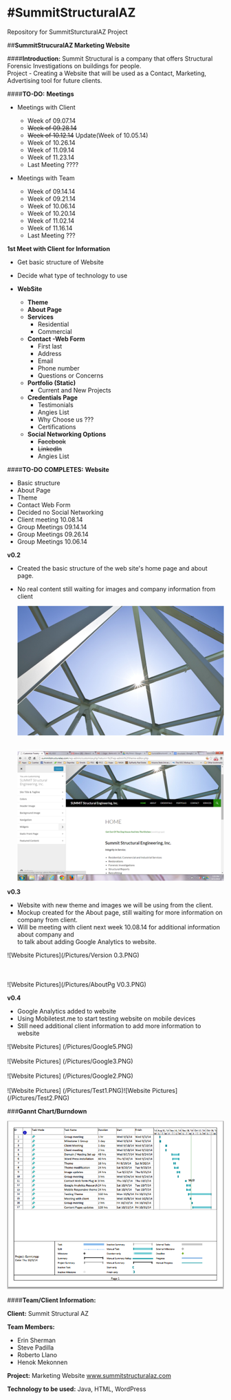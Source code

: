 #**SummitStructuralAZ**
===============
Repository for SummitSturcturalAZ Project

##**SummitStrucuralAZ Marketing Website**

####**Introduction:**
Summit Structural is a company that offers Structural Forensic Investigations on buildings for people.  
Project - Creating a Website that will be used as a Contact, Marketing, Advertising tool for future clients.

####**TO-DO:**
**Meetings**
  - Meetings with Client
     - Week of 09.07.14
	 - ~~Week of 09.28.14~~
	 - ~~Week of 10.12.14~~&nbsp;Update(Week of 10.05.14)
     - Week of 10.26.14
     - Week of 11.09.14
     - Week of 11.23.14
     - Last Meeting ????
  
  - Meetings with Team
     - Week of 09.14.14
     - Week of 09.21.14
     - Week of 10.06.14
     - Week of 10.20.14
     - Week of 11.02.14
     - Week of 11.16.14
     - Last Meeting ???

**1st Meet with Client for Information**
  - Get basic structure of Website  
  - Decide what type of technology to use  
	
  - **WebSite**  
    - **Theme**  
    - **About Page**  
    - **Services**  
	  - Residential  
	  - Commercial  
    - **Contact -Web Form**  
	  - First last  
	  - Address  
	  - Email  
	  - Phone number  
	  - Questions or Concerns  
	- **Portfolio (Static)**  
	  - Current and New Projects  
	- **Credentials Page**  
	  - Testimonials  
	  - Angies List  
	  - Why Choose us ???  
	  - Certifications  
	- **Social Networking Options**  
	  - ~~Facebook~~  
	  - ~~LinkedIn~~
	  - Angies List  
	  


####**TO-DO COMPLETES:**
**Website**  
  - Basic structure  
  - About Page  
  - Theme
  - Contact Web Form
  - Decided no Social Networking
  - Client meeting 10.08.14
  - Group Meetings 09.14.14
  - Group Meetings 09.26.14
  - Group Meetings 10.06.14
  
**v0.2**  
  - Created the basic structure of the web site's home page and about page.  
  - No real content still waiting for images and company information from client  
  
  
	![Website Pictures](/Pictures/Structural-Engineering.jpg)
	<br/>
	<br/>
	<br/>
	![Website Pictures](/Pictures/Third.png)  
	
**v0.3**  
  - Website with new theme and images we will be using from the client.  
  - Mockup created for the About page, still waiting for more information on company from client.
  - Will be meeting with client next week 10.08.14 for additional information about company and  
    to talk about adding Google Analytics to website.  
	
![Website Pictures](/Pictures/Version 0.3.PNG)  
<br/>
<br/>
<br/>
![Website Pictures](/Pictures/AboutPg V0.3.PNG)  

**v0.4**
  - Google Analytics added to website
  - Using Mobiletest.me to start testing website on mobile devices
  - Still need additional client information to add more information to website  
  
![Website Pictures] (/Pictures/Google5.PNG)   
<br/>
![Website Pictures] (/Pictures/Google3.PNG)  
<br/>
![Website Pictures] (/Pictures/Google2.PNG)  
<br/>
![Website Pictures] (/Pictures/Test1.PNG)![Website Pictures] (/Pictures/Test2.PNG)  

###**Gannt Chart/Burndown**  

![Gannt Chart](/Pictures/Capture.PNG)



####**Team/Client Information:**

**Client:** Summit Structural AZ

**Team Members:** 
  - Erin Sherman  
  - Steve Padilla  
  - Roberto Llano  
  - Henok Mekonnen  
  
				  
**Project:** Marketing Website www.summitstructuralaz.com  

**Technology to be used:** Java, HTML, WordPress
